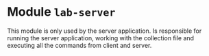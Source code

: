 # Module `lab-server`

This module is only used by the server application. Is responsible for 
running the server application, working with the collection file and
executing all the commands from client and server.